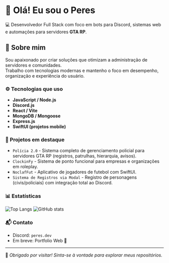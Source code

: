 # 👋 Olá! Eu sou o Peres

💻 Desenvolvedor Full Stack com foco em bots para Discord, sistemas web e automações para servidores **GTA RP**.

## 🚀 Sobre mim

Sou apaixonado por criar soluções que otimizam a administração de servidores e comunidades.  
Trabalho com tecnologias modernas e mantenho o foco em desempenho, organização e experiência do usuário.

### ⚙️ Tecnologias que uso

- **JavaScript / Node.js**
- **Discord.js**
- **React / Vite**
- **MongoDB / Mongoose**
- **Express.js**
- **SwiftUI (projetos mobile)**

### 🧠 Projetos em destaque

- `Polícia 2.0` - Sistema completo de gerenciamento policial para servidores GTA RP (registros, patrulhas, hierarquia, avisos).
- `ClockinFy` - Sistema de ponto funcional para empresas e organizações em roleplay.
- `NoclafFut` - Aplicativo de jogadores de futebol com SwiftUI.
- `Sistema de Registros via Modal` - Registro de personagens (civis/policiais) com integração total ao Discord.

### 📊 Estatísticas

![Top Langs](https://github-readme-stats.vercel.app/api/top-langs/?username=seu-usuario&layout=compact&langs_count=8&theme=radical)
![GitHub stats](https://github-readme-stats.vercel.app/api?username=seu-usuario&show_icons=true&theme=radical)

### 📬 Contato

- Discord: `peres.dev`
- Em breve: Portfolio Web 🚧

---

🔗 *Obrigado por visitar! Sinta-se à vontade para explorar meus repositórios.*
